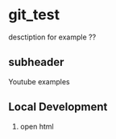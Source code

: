 # git_test

desctiption for example 
??

## subheader

Youtube examples 

## Local Development
1. open html
